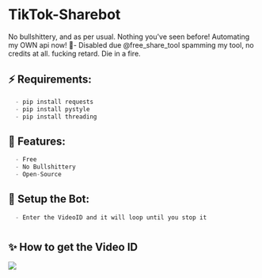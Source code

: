 # TikTok-Sharebot
No bullshittery, and as per usual. Nothing you've seen before! Automating my OWN api now!
🔴- Disabled due @free_share_tool spamming my tool, no credits at all. fucking retard. Die in a fire.
## ⚡ Requirements:
```cs
  - pip install requests
  - pip install pystyle
  - pip install threading
```

## 🐺 Features:
```cs
  - Free
  - No Bullshittery
  - Open-Source
```



## 🚀 Setup the Bot:
```cs
  - Enter the VideoID and it will loop until you stop it
```

#

## ✨ How to get the Video ID

<img src='https://cdn.discordapp.com/attachments/947217356445351977/963416117756436520/unknown.png'>


